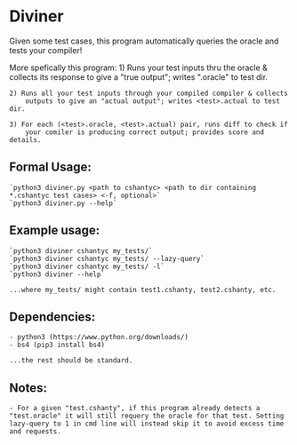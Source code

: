 # Diviner
Given some test cases, this program automatically queries the oracle and tests your compiler!

More spefically this program:
    1) Runs your test inputs thru the oracle & collects its response
        to give a "true output"; writes "<test>.oracle" to test dir.
        
    2) Runs all your test inputs through your compiled compiler & collects
        outputs to give an "actual output"; writes <test>.actual to test dir.
        
    3) For each (<test>.oracle, <test>.actual) pair, runs diff to check if
        your comiler is producing correct output; provides score and details.       

## Formal Usage:
    `python3 diviner.py <path to cshantyc> <path to dir containing *.cshantyc test cases> <-f, optional>`
    `python3 diviner.py --help`

## Example usage:
    `python3 diviner cshantyc my_tests/`
    `python3 diviner cshantyc my_tests/ --lazy-query`
    `python3 diviner cshantyc my_tests/ -l`
    `python3 diviner --help`
    
    ...where my_tests/ might contain test1.cshanty, test2.cshanty, etc.
    
## Dependencies:
    - python3 (https://www.python.org/downloads/)
    - bs4 (pip3 install bs4)
    
    ...the rest should be standard.
    
## Notes:
    - For a given "test.cshanty", if this program already detects a "test.oracle" it will still requery the oracle for that test. Setting lazy-query to 1 in cmd line will instead skip it to avoid excess time and requests.
